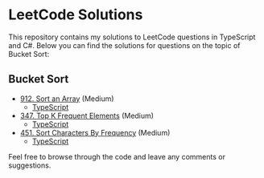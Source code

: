 # LeetCode Solutions

This repository contains my solutions to LeetCode questions in TypeScript and C#. Below you can find the solutions for questions on the topic of Bucket Sort:

## Bucket Sort

- [912. Sort an Array](https://leetcode.com/problems/sort-an-array/) (Medium)
    - [TypeScript](./typescript/912-sort-an-array.ts)
- [347. Top K Frequent Elements](https://leetcode.com/problems/top-k-frequent-elements/) (Medium)
    - [TypeScript](./typescript/347-top-k-frequent-elements.ts)
- [451. Sort Characters By Frequency](https://leetcode.com/problems/sort-characters-by-frequency/) (Medium)
    - [TypeScript](./typescript/451-sort-characters-by-frequency.ts)

Feel free to browse through the code and leave any comments or suggestions.

